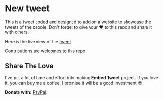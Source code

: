 # New tweet

This is a tweet coded and designed to add on a website to showcase the tweets of the people. Don't forget to give your ❤ to this repo and share it with others.

Here is the live view of the [tweet](https://mittalyashu.github.io/embed-tweet/)

Contributions are welcomes to this repo.

## Share The Love

I've put a lot of time and effort into making **Embed Tweet** project. If you love it, you can buy me a coffee. I promise it will be a good investment 😉.

**Donate with:** [PayPal](https://www.paypal.me/mittalyashu).

